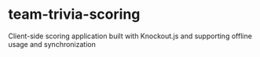 team-trivia-scoring
===================

Client-side scoring application built with Knockout.js and supporting offline usage and synchronization